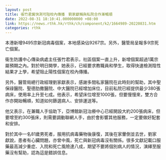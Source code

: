 ```yaml
---
layout: post
title: 張竹君冀快測可阻校內傳播　劉家獻稱與私院合作漸暢順
date: 2022-08-31 18:10:41.000000000 +08:00
link: https://news.rthk.hk/rthk/ch/component/k2/1664989-20220831.htm
categories: rthk
---
```


本港新增9495宗新冠病毒個案，本地感染佔9267宗。另外，醫管局呈報多9宗死亡個案。

衞生防護中心傳染病處主任張竹君表示，社區個案一直上升，新增個案超過1萬宗屬預期之內。對於明日開學，她表示，已經要求教職員和學生，取得快速檢測陰性結果才上學，希望阻止陽性個案在校內傳播。

另外，醫管局總行政經理劉家獻表示，感謝多間私家醫院在此時刻的幫助，其中聖保祿醫院、聖德肋撒醫院、中大醫院已經增加床位，目前私院已經提供最少380張病床，使用率上升至七成。他表示，希望床位增至1000張，但要慢慢來，雙方合作亦開始暢順，知道如何篩選病人、安排運送等。

他又表示，在兼職人手協助下，亞博館新冠治療中心已經開設大約200張病床，但要增至約300張床，則需要調動聯網人手，由於會影響其他服務，一定要做好配套和安排。

對於其中一名81歲男死者，服用抗病毒藥物後康復，其後在家暈倒並去世，劉家獻說，患者有心臟問題，亦曾中風，死亡與新冠病毒沒有關係。很多文獻記載口服藥最高減少重症、入院和死亡風險達八成，期望不要將個別病人的情況，演繹至服藥沒有幫助，認為這是錯誤信息。
